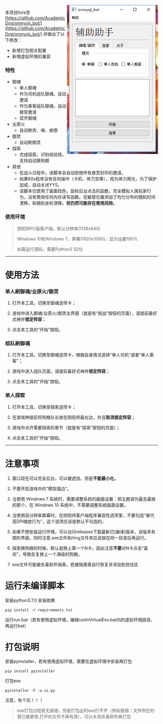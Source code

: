 <img align="right" width="300" src="https://raw.githubusercontent.com/AcademicDog/myresource/master/usage.png" alt="copy URL to clipboard" />

本项目fork至 [https://github.com/AcademicDog/onmyoji_bot/](https://github.com/AcademicDog/onmyoji_bot/) 并做出了以下修改：

* 新增打包相关配置
* 新增虚拟环境的兼容


### 特性

- 御魂
  - 单人御魂
  - 作为司机组队御魂，自动邀请
  - 作为乘客组队御魂，自动接受邀请
  - 双开御魂
- 业原火
  - 自动刷贪、嗔、痴卷
- 御灵
  - 自动刷御灵
- 探索
  - 完成探索，识别经验怪，支持自动换狗粮
- 其他
  - 在战斗过程中，该脚本会自动拒绝所有悬赏封印的邀请。
  - 如果60s程序没有任何操作（卡机、体力空等），视为体力用光，为了保护加成，自动关闭YYS。
  - 该脚本仅使用了画面找色，鼠标后台点击的函数，完全模拟人类玩家行为，没有使用任何内存读写函数。在敏感位置添加了均匀分布的随机时间漂移，和随机坐标漂移。**但仍然可能存在使用风险**。

### 使用环境

> 阴阳师PC版客户端，默认分辨率(1136x640)
>
> Windows 10和Windows 7，屏幕(1920x1080)，显示设置100%
>
> 如需运行源码，需要Python3 32位

* * *

# 使用方法

### 单人刷御魂/业原火/御灵

1.  打开本工具，切换至御魂选项卡；

1.  游戏中进入御魂/业原火/御灵主界面（就是有“挑战”按钮的页面），请提前备好式神并**锁定阵容**；

1.  点击本工具的“开始”按钮。

### 组队刷御魂

1.  打开本工具，切换至御魂选项卡，根据自身情况选择“单人司机”或者“单人乘客”；

1.  游戏中进入组队页面，请提前备好式神并**锁定阵容**；

1.  点击本工具的“开始”按钮。

### 单人探索

1.  打开本工具，切换至探索选项卡；

1.  在游戏种提前将狗粮队长放在阴阳师最左边，并且**取消锁定阵容**；

1.  游戏中点开需要探索的章节（就是有“探索”按钮的页面）；

1.  点击本工具的“开始”按钮。

* * *

# 注意事项

1.  窗口现在可以完全后台，可以被遮挡，但是**不能最小化**。

1.  不要开启游戏中的“模型描边”。

1.  当使用 Windows 7 系统时，需要调整系统的画面设置：把主题调为最丑最挫的那个。在 Windows 10 系统中，不需要调整系统画面设置。

1.  当使用高分辨率屏幕时，在阴阳师客户端程序兼容性选项里，不要勾选“替代高DPI缩放行为”，这个选项应该是默认不勾选的。

1.  如果不想安装运行环境，可以访问releases下载最新已[编译]版本，该版本有图形界面，同时注意.exe文件和/img文件夹应该放在同一目录后再运行。

1.  探索换狗粮的时候，默认是换上第一个N卡，因此注意**不要**对N卡点击“喜欢”，导致反复换上一个满级的狗粮。

1.  exe文件可能被杀毒软件隔离，若被隔离需自行恢复并添加到信任区

# 运行未编译脚本
安装python3.7.0
安装依赖
~~~
pip install -r requirements.txt
~~~
运行run.bat（若有使用虚拟环境，编辑runInVirtualEnv.bat内的虚拟环境路径，再运行bat）

# 打包说明
安装pyinstaller，若有使用虚拟环境，需要在虚拟环境中安装再打包
~~~
pip install pyinstaller
~~~
打包exe
~~~
pyinstaller -F -w ui.py
~~~

注意，有个坑！！！
> exe打包过程若无报错，但是打包出的exe打不开（例如报错：文件所在的卷已被更改,打开的文件不再有效），可以关闭杀毒软件再打包
